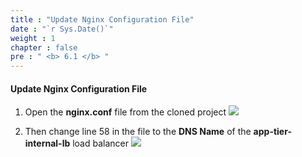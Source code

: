 ```yaml
---
title : "Update Nginx Configuration File"
date : "`r Sys.Date()`"
weight : 1
chapter : false
pre : " <b> 6.1 </b> "
---
```


#### Update Nginx Configuration File
1. Open the **nginx.conf** file from the cloned project
![](/workshop01-AWS-FCJ-2024/images/6-1/01.png?width=50pc)

2. Then change line 58 in the file to the **DNS Name** of the **app-tier-internal-lb** load balancer
![](/workshop01-AWS-FCJ-2024/images/6-1/02.png?width=50pc)
